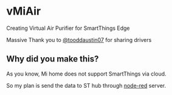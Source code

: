 # vMiAir
Creating Virtual Air Purifier for SmartThings Edge

Massive Thank you to [@tooddaustin07](https://github.com/toddaustin07) for sharing drivers

## Why did you make this?
As you know, Mi home does not support SmartThings via cloud.

So my plan is send the data to ST hub through [node-red](https://github.com/stason325/node-red-contrib-miio-localdevices) server.

